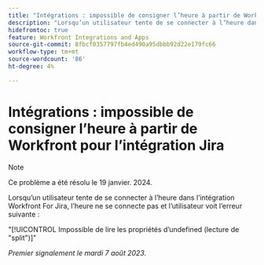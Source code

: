 ```yaml
---
title: "Intégrations : impossible de consigner l’heure à partir de Workfront pour l’intégration Jira"
description: "Lorsqu’un utilisateur tente de se connecter à l’heure dans l’intégration Workfront For Jira, l’heure ne se connecte pas et l’utilisateur détecte une erreur."
hidefromtoc: true
feature: Workfront Integrations and Apps
source-git-commit: 8fbcf0357797fb4ed490a95dbbb92d22e179fc66
workflow-type: tm+mt
source-wordcount: '86'
ht-degree: 4%

---
```



# Intégrations : impossible de consigner l’heure à partir de Workfront pour l’intégration Jira

>[!NOTE]
>
>Ce problème a été résolu le 19 janvier. 2024.

Lorsqu’un utilisateur tente de se connecter à l’heure dans l’intégration Workfront For Jira, l’heure ne se connecte pas et l’utilisateur voit l’erreur suivante :

&quot;[!UICONTROL Impossible de lire les propriétés d’undefined (lecture de &quot;split&quot;)]&quot;

_Premier signalement le mardi 7 août 2023._
